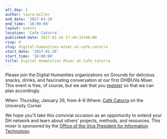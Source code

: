 ```yaml
---
all_day: 1
author: laura-miller
end_date: '2017-01-26'
end_time: '18:00:00'
layout: events
location: 'Cafe Caturra'
published-date: 2017-01-16 17:49:33+00:00
rsvp: 0
slug: digital-humanities-mixer-at-cafe-caturra
start_date: '2017-01-26'
start_time: '16:00:00'
title: Digital Humanities Mixer at Cafe Caturra
---
```


Please join the Digital Humanities organizations on Grounds for delicious snacks, drinks, and fascinating conversation at our first DH@UVa Mixer.  This event is free, of course, but we ask that you [register](https://pages.shanti.virginia.edu/DHUVA_Conference_9-16/) so that we can plan accordingly.

When: Thursday, January 26, from 4-6
Where: [Café Caturra](http://cafecaturra.com/) on the University Corner

We hope you'll take this convivial occasion as an opportunity to extend your DH network and learn about others' projects, methods, and resources. This mixer is sponsored by the [Office of the Vice President for Information Technology](https://vpit.virginia.edu/).
